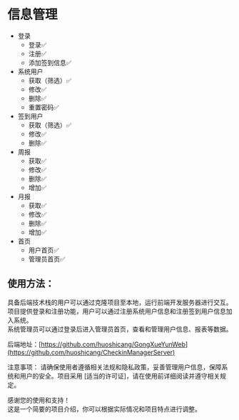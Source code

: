 # 信息管理

* 登录
    * 登录✅
    * 注册✅
    * 添加签到信息✅
* 系统用户
    * 获取（筛选）✅
    * 修改✅
    * 删除✅
    * 重置密码✅
* 签到用户
  * 获取（筛选）✅
  * 修改✅
  * 删除✅
* 周报
  * 获取✅
  * 修改✅
  * 删除✅
  * 增加✅
* 月报
  * 获取✅
  * 修改✅
  * 删除✅
  * 增加✅
* 首页
  * 用户首页✅
  * 管理员首页✅

## 使用方法：
具备后端技术栈的用户可以通过克隆项目至本地，运行前端开发服务器进行交互。  
项目提供登录和注册功能，用户可以通过注册系统用户信息和注册签到用户信息加入系统。  
系统管理员可以通过登录后进入管理员首页，查看和管理用户信息、报表等数据。  

后端地址：[https://github.com/huoshicang/GongXueYunWeb](https://github.com/huoshicang/CheckinManagerServer)

注意事项：
请确保使用者遵循相关法规和隐私政策，妥善管理用户信息，保障系统和用户的安全。项目采用 [适当的许可证]，请在使用前详细阅读并遵守相关规定。

感谢您的使用和支持！  
这是一个简要的项目介绍，你可以根据实际情况和项目特点进行调整。
